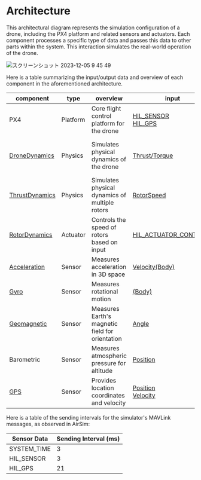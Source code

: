 # Architecture

This architectural diagram represents the simulation configuration of a drone, including the PX4 platform and related sensors and actuators. Each component processes a specific type of data and passes this data to other parts within the system. This interaction simulates the real-world operation of the drone.

![スクリーンショット 2023-12-05 9 45 49](https://github.com/toppers/hakoniwa-px4sim/assets/164193/dff76773-3f51-4fbd-a4a1-948ec4621754)


Here is a table summarizing the input/output data and overview of each component in the aforementioned architecture.

|component|type|overview|input|output|
|---|---|---|---|---|
|PX4|Platform|Core flight control platform for the drone| [HIL_SENSOR](https://github.com/toppers/hakoniwa-px4sim/blob/main/docs/phys_specs/data/mavlink/HIL_SENSOR/README.md) <br> [HIL_GPS](https://github.com/toppers/hakoniwa-px4sim/blob/main/docs/phys_specs/data/mavlink/HIL_GPS/README.md) | [HIL_ACTUATOR_CONTROLS](https://github.com/toppers/hakoniwa-px4sim/blob/main/docs/phys_specs/data/mavlink/HIL_ACTUATOR_CONTROLS/README.md)|
|[DroneDynamics](https://github.com/toppers/hakoniwa-px4sim/blob/main/docs/phys_specs/component/physics/README.md)|Physics|Simulates physical dynamics of the drone|[Thrust/Torque](https://github.com/toppers/hakoniwa-px4sim/tree/main/docs/phys_specs/data/physics#thrust)| [Position](https://github.com/toppers/hakoniwa-px4sim/blob/main/docs/phys_specs/data/physics/README.md#position)<br>[Velocity](https://github.com/toppers/hakoniwa-px4sim/blob/main/docs/phys_specs/data/physics/README.md#velocity)<br>[Angle](https://github.com/toppers/hakoniwa-px4sim/blob/main/docs/phys_specs/data/physics/README.md#angle)<br>[(Body)](https://github.com/toppers/hakoniwa-px4sim/blob/main/docs/phys_specs/data/physics/README.md#angular-velocity-in-body-coordinate-system)<br>[Velocity(Body)](https://github.com/toppers/hakoniwa-px4sim/blob/main/docs/phys_specs/data/physics/README.md#velocity-in-body-coordinate-system)|
|[ThrustDynamics](https://github.com/toppers/hakoniwa-px4sim/blob/main/drone_physics/README.md#one-rotor-dynamics)|Physics|Simulates physical dynamics of multiple rotors|[RotorSpeed](https://github.com/toppers/hakoniwa-px4sim/blob/main/docs/phys_specs/data/physics/README.md#rotor-speed)|[Thrust/Torque](https://github.com/toppers/hakoniwa-px4sim/tree/main/docs/phys_specs/data/physics#thrust)|
|[RotorDynamics](https://github.com/toppers/hakoniwa-px4sim/blob/main/drone_physics/README.md#one-rotor-dynamics)|Actuator|Controls the speed of rotors based on input| [HIL_ACTUATOR_CONTROLS](https://github.com/toppers/hakoniwa-px4sim/blob/main/docs/phys_specs/data/mavlink/HIL_ACTUATOR_CONTROLS/README.md) | [RotorSpeed](https://github.com/toppers/hakoniwa-px4sim/blob/main/docs/phys_specs/data/physics/README.md#rotor-speed) |
|[Acceleration](https://github.com/toppers/hakoniwa-px4sim/blob/main/docs/phys_specs/component/sensor/acceleration/README.md)|Sensor|Measures acceleration in 3D space| [Velocity(Body)](https://github.com/toppers/hakoniwa-px4sim/blob/main/docs/phys_specs/data/physics/README.md#velocity-in-body-coordinate-system)| [HIL_SENSOR](https://github.com/toppers/hakoniwa-px4sim/blob/main/docs/phys_specs/data/mavlink/HIL_SENSOR/README.md)/acc |
|[Gyro](https://github.com/toppers/hakoniwa-px4sim/blob/main/docs/phys_specs/component/sensor/gyro/README.md)|Sensor|Measures rotational motion| [(Body)](https://github.com/toppers/hakoniwa-px4sim/blob/main/docs/phys_specs/data/physics/README.md#angular-velocity-in-body-coordinate-system)| [HIL_SENSOR](https://github.com/toppers/hakoniwa-px4sim/blob/main/docs/phys_specs/data/mavlink/HIL_SENSOR/README.md)/gyro |
|[Geomagnetic](https://github.com/toppers/hakoniwa-px4sim/blob/main/docs/phys_specs/component/sensor/geomagnet/README.md)|Sensor|Measures Earth's magnetic field for orientation| [Angle](https://github.com/toppers/hakoniwa-px4sim/blob/main/docs/phys_specs/data/physics/README.md#angle) | [HIL_SENSOR](https://github.com/toppers/hakoniwa-px4sim/blob/main/docs/phys_specs/data/mavlink/HIL_SENSOR/README.md)/mag |
|Barometric|Sensor|Measures atmospheric pressure for altitude| [Position](https://github.com/toppers/hakoniwa-px4sim/blob/main/docs/phys_specs/data/physics/README.md#position) | [HIL_SENSOR](https://github.com/toppers/hakoniwa-px4sim/blob/main/docs/phys_specs/data/mavlink/HIL_SENSOR/README.md)/pressure |
|[GPS](https://github.com/toppers/hakoniwa-px4sim/blob/main/docs/phys_specs/component/sensor/gps/README.md)|Sensor|Provides location coordinates and velocity| [Position](https://github.com/toppers/hakoniwa-px4sim/blob/main/docs/phys_specs/data/physics/README.md#position)<br>[Velocity](https://github.com/toppers/hakoniwa-px4sim/tree/main/docs/phys_specs/data/physics#velocity) | [HIL_GPS](https://github.com/toppers/hakoniwa-px4sim/blob/main/docs/phys_specs/data/mavlink/HIL_GPS/README.md) |

Here is a table of the sending intervals for the simulator's MAVLink messages, as observed in AirSim:

| Sensor Data  | Sending Interval (ms) |
|--------------|-----------------------|
| SYSTEM_TIME  | 3                     |
| HIL_SENSOR   | 3                     |
| HIL_GPS      | 21                    |

